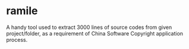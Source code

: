 # ramile
A handy tool used to extract 3000 lines of source codes from given project/folder, as a requirement of China Software Copyright application process.
